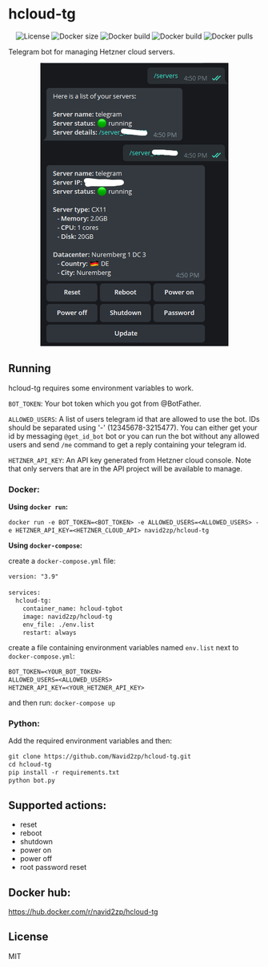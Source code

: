 # hcloud-tg

<p align="center">
	<img alt="License" src="https://img.shields.io/github/license/Navid2zp/hcloud-tg?style=flat-square" />
	<img alt="Docker size" src="https://img.shields.io/docker/image-size/navid2zp/hcloud-tg?style=flat-square" />
	<img alt="Docker build" src="https://img.shields.io/docker/cloud/build/navid2zp/hcloud-tg?style=flat-square" />
	<img alt="Docker build" src="https://img.shields.io/docker/cloud/automated/navid2zp/hcloud-tg?style=flat-square" />
	<img alt="Docker pulls" src="https://img.shields.io/docker/pulls/navid2zp/hcloud-tg?style=flat-square" />
</p>

Telegram bot for managing Hetzner cloud servers.

<p align="center">
	<img alt="dups" src="https://raw.githubusercontent.com/Navid2zp/hcloud-tg/main/Screenshot.png" />
</p>


## Running

hcloud-tg requires some environment variables to work.

`BOT_TOKEN`: 
Your bot token which you got from @BotFather.

`ALLOWED_USERS`: 
A list of users telegram id that are allowed to use the bot. IDs should be separated using '-' (12345678-3215477). You can either get your id by messaging `@get_id_bot` bot or you can run the bot without any allowed users and send `/me` command to get a reply containing your telegram id.

`HETZNER_API_KEY`:
An API key generated from Hetzner cloud console. Note that only servers that are in the API project will be available to manage.

### Docker:

**Using `docker run`:**

```
docker run -e BOT_TOKEN=<BOT_TOKEN> -e ALLOWED_USERS=<ALLOWED_USERS> -e HETZNER_API_KEY=<HETZNER_CLOUD_API> navid2zp/hcloud-tg
```

**Using `docker-compose`:**

create a `docker-compose.yml` file:

```
version: "3.9"

services:
  hcloud-tg:
    container_name: hcloud-tgbot
    image: navid2zp/hcloud-tg
    env_file: ./env.list
    restart: always
```

create a file containing environment variables named `env.list` next to `docker-compose.yml`:

```
BOT_TOKEN=<YOUR_BOT_TOKEN>
ALLOWED_USERS=<ALLOWED_USERS>
HETZNER_API_KEY=<YOUR_HETZNER_API_KEY>
```
and then run: `docker-compose up`

### Python:

Add the required environment variables and then:

```
git clone https://github.com/Navid2zp/hcloud-tg.git
cd hcloud-tg
pip install -r requirements.txt
python bot.py
```

## Supported actions:

- reset
- reboot
- shutdown
- power on
- power off
- root password reset

## Docker hub:

https://hub.docker.com/r/navid2zp/hcloud-tg


License
----
MIT
